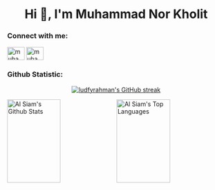 <h1 align="center">Hi 👋, I'm Muhammad Nor Kholit</h1>
<h3 align="left">Connect with me:</h3>
<p align="left">
<a href="https://linkedin.com/in/muhammad-nor-kholit-99b616289" target="blank"><img align="center" src="https://raw.githubusercontent.com/rahuldkjain/github-profile-readme-generator/master/src/images/icons/Social/linked-in-alt.svg" alt="muhammad-nor-kholit-99b616289" height="30" width="40" /></a>
<a href="https://instagram.com/muhammad_nor_kholit" target="blank"><img align="center" src="https://raw.githubusercontent.com/rahuldkjain/github-profile-readme-generator/master/src/images/icons/Social/instagram.svg" alt="muhammad_nor_kholit" height="30" width="40" /></a>
</p>

<h3 align="left">Github Statistic:</h3>


<p align="center">
  <a href="https://github.com/muhammadnorkholit">
    <img src="https://github-readme-streak-stats.herokuapp.com/?user=muhammadnorkholit&theme=tokyonight&hide_border=true" alt="ludfyrahman's GitHub streak"/>
  </a>
</p>
<a> 
  <a href="https://github.com/ludfyrahman"><img alt="Al Siam's Github Stats" src="https://denvercoder1-github-readme-stats.vercel.app/api?username=muhammadnorkholit&show_icons=true&count_private=true&theme=tokyonight&hide_border=true" height="192px" width="49.5%"/></a>
  <a href="https://github.com/muhammadnorkholit"><img alt="Al Siam's Top Languages" src="https://denvercoder1-github-readme-stats.vercel.app/api/top-langs/?username=hoyirul&langs_count=8&layout=compact&theme=tokyonight&hide_border=true" height="192px" width="49.5%"/></a>
  <br/>
</a>
